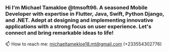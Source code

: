 ### Hi I'm Michael Tamakloe @tmsoft96. A seasoned Mobile Developer with expertise in Flutter, Java, Swift, Python Django, and .NET. Adept at designing and implementing innovative applications with a strong focus on user experience. Let's connect and bring remarkable ideas to life!

📫 How to reach me: michaeltamekloe18.mt@gmail.com (+233554302776)
